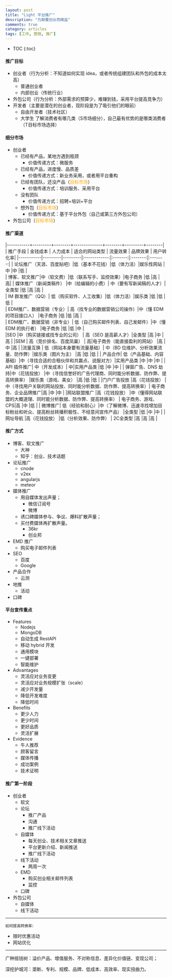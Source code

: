 ```yaml
---
layout: post
title: "Light 平台推广"
description: "为颠覆创业而精益"
comments: true
category: articles
tags: [工作, 营销, 推广]
---
```

- TOC
 {:toc}
 
#### 推广目标
- 创业者（行为分析：不知道如何实现 idea，或者传统组建团队和外包的成本太高）
	- 普通创业者
	- 内部创业（传统行业）
- 外包公司（行为分析：外部需求的预算少，难赚到钱，采用平台提高竞争力）
- 开发者（主要是潜在的创业者，现阶段是为了吸引他们的眼前）
	- 自由开发者（技术社区）
	- 大学生
了解消费者有哪几类（S市场细分），自己最有优势的是哪类消费者（T目标市场选择）

#### 细分市场
- 创业者
	- 已经有产品，某地方遇到瓶颈
		- 价值传递方式：微服务
	- 已经有产品，进度慢、品质差
		- 价值传递方式：新业务采用，或者用平台重构
	- 已经有团队，还没产品（<span style="color:orange;">目标市场</span>）
		- 价值传递方式：培训服务、采用平台
	- 没有团队
		- 价值传递方式：招聘+培训+平台
	- 想外包（<span style="color:orange;">目标市场</span>）
		- 价值传递方式：基于平台外包（自己或第三方外包公司）
- 外包公司（<span style="color:orange;">目标市场</span>）

#### 推广渠道

|-----------+---------+--------+--------------+--------+---------+--------|
| 推广手段   | 金钱成本 | 人力成本 | 适合的网站类型 | 流量效果 | 品牌效果 | 用户转化率|
|-----------|---------|---------|:------------:|:-------:|:-------:|:-------:|
| 论坛推广（天涯、百度贴吧）|低（基本不花钱）|低（体力活）|娱乐性网站 |中 |中 |低 |     
| 博客、软文推广|中（软文费）|低（联系写手、监控效果）|电子商务 |低 |高 | 高|
| 媒体推广（新闻类稿件） |中（给编辑的小费）| 中（要有写新闻稿的人才）|全类型 |低 |高 |高 |     
| IM 群发推广（QQ）| 低（购买软件、人工收集）|低（体力活）|娱乐类 |低 |低 |低 |      
| EDM推广、数据营销（专业）| 高（找专业的数据营销公司操作）|中（懂 EDM 的项目接口人） |电子商务 |低 |低 |高 |  
| EDM推广、数据营销（非专业）| 低（自己购买邮件列表、自己发邮件）|中（懂 EDM 的执行者） |电子商务 |低 |低 |中 |   
|SEO |中（购买链接或找专业的公司） | 高（SEO 是高薪人才）|全类型 |高 |中 |高 |
|SEM | 高（竞价排名、百度凤巢） | 高|电子商务（能直接盈利的网站） |高 |中 |高 |
|流量互换 | 低（网站本身要有流量基础）| 中（BD 位维护、分析效果流量、防作弊）|娱乐类（图片为主） |高 |低 |低 |
| 产品合作| 低（产品基础、内容基础）|中（寻找合适的合租伙伴和共赢点、说服对方）|实用产品类 |中 |中 |中 |
| API 插件推广| 中（开发成本）| 中|实用产品类 |低 |中 |中 |
| 弹窗广告、DNS 劫持|中（花钱投放） |中（寻找信誉好的广告代理商、同时能分析数据、防作弊、提高转换率） |娱乐类（游戏、美女） |高 |低 |低 |
|门户广告投放 |高（花钱投放） | 中（寻找用户关联的网站投放、同时能分析数据、防作弊、提高转换率）| 电子商务、企业品牌推广|高 |中 |中 |
|网站联盟推广 |高（花钱投放） |中（懂得网站联盟的大概道理、同时能分析数据、防作弊、提高转换率） | 电子商务、游戏、CPS|高 |中 |低 |
| 微博推广| 低（经验和耐心）|中（了解微博、迅速寻找增加目标粉丝和听众、提高粉丝转播积极性、不经意间宣传产品） |全类型 |低 |中 |中 |
|网址导航 |高（花钱投放） |低（分析效果、防作弊） | 2C全类型 |高 |高 |高 |



#### 推广方式
- 博客、软文推广
	- 大神
	- 知乎：创业、技术话题
- 论坛推广
	- cnode
	- v2ex
	- angularjs
	- meteor
- 媒体推广
	- 用自媒体发出声量；
		- 微信订阅号
		- 微博
	- 诱口碑媒体参与、争议、爆料扩散声量；
	- 买付费媒体再扩散声量。
		- 36kr
		- 创业邦
- EMD 推广
	- 购买电子邮件列表
- SEO
	- 百度
	- Google
- 产品合作
	- 云测
- 地推
	- 活动
- 口碑

#### 平台宣传重点
- Features
	- Nodejs
	- MongoDB
	- 自动生成 RestAPI
	- 移动 hybrid 开发
	- 通用模块
	- 一键部署
	- 智能维护
- Advantages
	- 灵活应对业务变更
	- 灵活应对业务规模扩张（scale）
	- 减少开发量
	- 降低开发难度
	- 降低时间
- Benefits
	- 更少人力
	- 更少时间
	- 更好品质
	- 灵活扩展
- Evidence
	- 牛人推荐
	- 顾客留言
	- 媒体传播
	- 成功案例
	- 技术证明
	
#### 推广第一阶段
- 创业者
	- 软文
	- 论坛
		- 推广产品
		- 沟通
		- 推广线下活动
	- 自媒体
		- 每天创业、技术相关文章推送
		- 平台更新介绍、新闻推送
		- 推广线下活动
	- 线下活动
		- 两周一次
	- EMD
		- 购买创业相关邮件列表
		- 监控
	- 口碑
- 外包公司
	- 自媒体
	- 线下活动
	
---
`如何提高转换率`:

- 限时优惠活动
- 网站优化

---
广种摇钱树：溢价产品、增值服务、不对称信息、差异化价值链、变现公司；

深挖护城河：垄断、专利、规模、品牌、低成本、高效率、现实扭曲力。